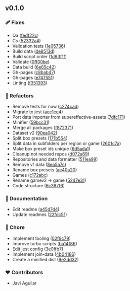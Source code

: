 ## v0.1.0

### 🩹 Fixes

- Qa ([fedf22c](https://github.com/itsjavi/supereffective-dataset/commit/fedf22c))
- Cs ([52332a4](https://github.com/itsjavi/supereffective-dataset/commit/52332a4))
- Validation tests ([1e05736](https://github.com/itsjavi/supereffective-dataset/commit/1e05736))
- Build data ([de8513d](https://github.com/itsjavi/supereffective-dataset/commit/de8513d))
- Build script order ([1d63f1f](https://github.com/itsjavi/supereffective-dataset/commit/1d63f1f))
- Validate ([0ff00be](https://github.com/itsjavi/supereffective-dataset/commit/0ff00be))
- Data build ([6e65c42](https://github.com/itsjavi/supereffective-dataset/commit/6e65c42))
- Gh-pages ([c8bab47](https://github.com/itsjavi/supereffective-dataset/commit/c8bab47))
- Gh-pages ([e747551](https://github.com/itsjavi/supereffective-dataset/commit/e747551))
- Linting ([f351393](https://github.com/itsjavi/supereffective-dataset/commit/f351393))

### 💅 Refactors

- Remove tests for now ([c274cad](https://github.com/itsjavi/supereffective-dataset/commit/c274cad))
- Migrate to jest ([aec1ce4](https://github.com/itsjavi/supereffective-dataset/commit/aec1ce4))
- Port data importer from supereffective-assets
  ([7dfc171](https://github.com/itsjavi/supereffective-dataset/commit/7dfc171))
- Minifier ([59bcc31](https://github.com/itsjavi/supereffective-dataset/commit/59bcc31))
- Merge all packages ([f872371](https://github.com/itsjavi/supereffective-dataset/commit/f872371))
- Dataset v2 ([90ea042](https://github.com/itsjavi/supereffective-dataset/commit/90ea042))
- Split box presets ([171b554](https://github.com/itsjavi/supereffective-dataset/commit/171b554))
- Split data in subfolders per region or game
  ([2601c7a](https://github.com/itsjavi/supereffective-dataset/commit/2601c7a))
- Make box preset ids unique ([6d5ada1](https://github.com/itsjavi/supereffective-dataset/commit/6d5ada1))
- Cleanup not needed repos ([d072a69](https://github.com/itsjavi/supereffective-dataset/commit/d072a69))
- Repositories and data formatter ([511ea99](https://github.com/itsjavi/supereffective-dataset/commit/511ea99))
- Remove v1 data ([8ea5a7c](https://github.com/itsjavi/supereffective-dataset/commit/8ea5a7c))
- Rename box presets ([ae40a20](https://github.com/itsjavi/supereffective-dataset/commit/ae40a20))
- Games ([c172abc](https://github.com/itsjavi/supereffective-dataset/commit/c172abc))
- Rename gamev2 -> game ([5247e31](https://github.com/itsjavi/supereffective-dataset/commit/5247e31))
- Code structure ([6c367f6](https://github.com/itsjavi/supereffective-dataset/commit/6c367f6))

### 📖 Documentation

- Edit readme ([a45d7d4](https://github.com/itsjavi/supereffective-dataset/commit/a45d7d4))
- Update readmes ([22fdc51](https://github.com/itsjavi/supereffective-dataset/commit/22fdc51))

### 🏡 Chore

- Implement tooling ([02f9c79](https://github.com/itsjavi/supereffective-dataset/commit/02f9c79))
- Improve turbo scripts ([ba14f86](https://github.com/itsjavi/supereffective-dataset/commit/ba14f86))
- Edit jest config ([3e0ffb7](https://github.com/itsjavi/supereffective-dataset/commit/3e0ffb7))
- Implement join-data ([4b04186](https://github.com/itsjavi/supereffective-dataset/commit/4b04186))
- Create a minified dist ([9e2dd32](https://github.com/itsjavi/supereffective-dataset/commit/9e2dd32))

### ❤️ Contributors

- Javi Aguilar
